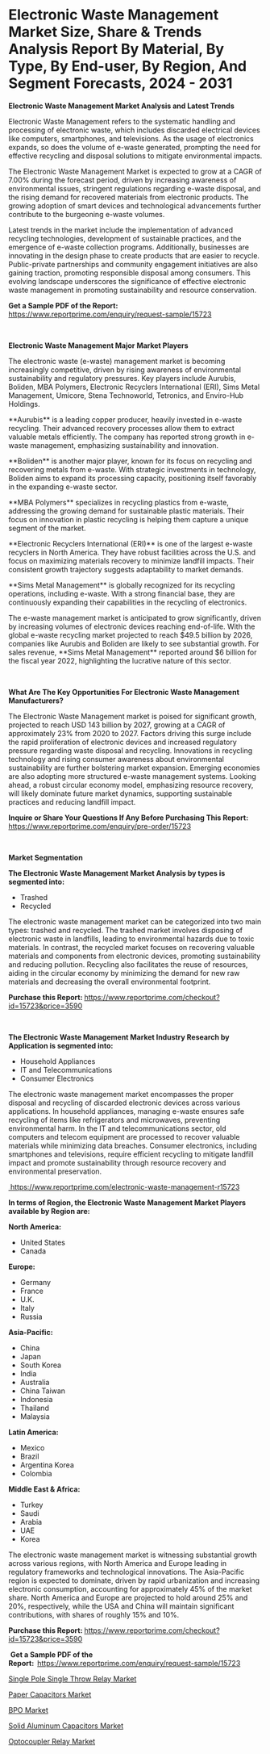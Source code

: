 <p><h1>Electronic Waste Management Market Size, Share & Trends Analysis Report By Material, By Type, By End-user, By Region, And Segment Forecasts, 2024 - 2031</h1></p><p><strong>Electronic Waste Management Market Analysis and Latest Trends</strong></p>
<p><p>Electronic Waste Management refers to the systematic handling and processing of electronic waste, which includes discarded electrical devices like computers, smartphones, and televisions. As the usage of electronics expands, so does the volume of e-waste generated, prompting the need for effective recycling and disposal solutions to mitigate environmental impacts.</p><p>The Electronic Waste Management Market is expected to grow at a CAGR of 7.00% during the forecast period, driven by increasing awareness of environmental issues, stringent regulations regarding e-waste disposal, and the rising demand for recovered materials from electronic products. The growing adoption of smart devices and technological advancements further contribute to the burgeoning e-waste volumes.</p><p>Latest trends in the market include the implementation of advanced recycling technologies, development of sustainable practices, and the emergence of e-waste collection programs. Additionally, businesses are innovating in the design phase to create products that are easier to recycle. Public-private partnerships and community engagement initiatives are also gaining traction, promoting responsible disposal among consumers. This evolving landscape underscores the significance of effective electronic waste management in promoting sustainability and resource conservation.</p></p>
<p><strong>Get a Sample PDF of the Report:&nbsp;</strong> <a href="https://www.reportprime.com/enquiry/request-sample/15723?utm_campaign=1080&utm_medium=2&utm_source=Github&utm_content=ia&utm_term=30112024&utm_id=electronic-waste-management">https://www.reportprime.com/enquiry/request-sample/15723</a></p>
<p>&nbsp;</p>
<p><strong>Electronic Waste Management Major Market Players</strong></p>
<p><p>The electronic waste (e-waste) management market is becoming increasingly competitive, driven by rising awareness of environmental sustainability and regulatory pressures. Key players include Aurubis, Boliden, MBA Polymers, Electronic Recyclers International (ERI), Sims Metal Management, Umicore, Stena Technoworld, Tetronics, and Enviro-Hub Holdings.</p><p>**Aurubis** is a leading copper producer, heavily invested in e-waste recycling. Their advanced recovery processes allow them to extract valuable metals efficiently. The company has reported strong growth in e-waste management, emphasizing sustainability and innovation.</p><p>**Boliden** is another major player, known for its focus on recycling and recovering metals from e-waste. With strategic investments in technology, Boliden aims to expand its processing capacity, positioning itself favorably in the expanding e-waste sector.</p><p>**MBA Polymers** specializes in recycling plastics from e-waste, addressing the growing demand for sustainable plastic materials. Their focus on innovation in plastic recycling is helping them capture a unique segment of the market.</p><p>**Electronic Recyclers International (ERI)** is one of the largest e-waste recyclers in North America. They have robust facilities across the U.S. and focus on maximizing materials recovery to minimize landfill impacts. Their consistent growth trajectory suggests adaptability to market demands.</p><p>**Sims Metal Management** is globally recognized for its recycling operations, including e-waste. With a strong financial base, they are continuously expanding their capabilities in the recycling of electronics.</p><p>The e-waste management market is anticipated to grow significantly, driven by increasing volumes of electronic devices reaching end-of-life. With the global e-waste recycling market projected to reach $49.5 billion by 2026, companies like Aurubis and Boliden are likely to see substantial growth. For sales revenue, **Sims Metal Management** reported around $6 billion for the fiscal year 2022, highlighting the lucrative nature of this sector.</p></p>
<p>&nbsp;</p>
<p><strong>What Are The Key Opportunities For Electronic Waste Management Manufacturers?</strong></p>
<p><p>The Electronic Waste Management market is poised for significant growth, projected to reach USD 143 billion by 2027, growing at a CAGR of approximately 23% from 2020 to 2027. Factors driving this surge include the rapid proliferation of electronic devices and increased regulatory pressure regarding waste disposal and recycling. Innovations in recycling technology and rising consumer awareness about environmental sustainability are further bolstering market expansion. Emerging economies are also adopting more structured e-waste management systems. Looking ahead, a robust circular economy model, emphasizing resource recovery, will likely dominate future market dynamics, supporting sustainable practices and reducing landfill impact.</p></p>
<p><strong>Inquire or Share Your Questions If Any Before Purchasing This Report:</strong> <a href="https://www.reportprime.com/enquiry/pre-order/15723?utm_campaign=1080&utm_medium=2&utm_source=Github&utm_content=ia&utm_term=30112024&utm_id=electronic-waste-management">https://www.reportprime.com/enquiry/pre-order/15723</a></p>
<p>&nbsp;</p>
<p><strong>Market Segmentation</strong></p>
<p><strong>The Electronic Waste Management Market Analysis by types is segmented into:</strong></p>
<p><ul><li>Trashed</li><li>Recycled</li></ul></p>
<p><p>The electronic waste management market can be categorized into two main types: trashed and recycled. The trashed market involves disposing of electronic waste in landfills, leading to environmental hazards due to toxic materials. In contrast, the recycled market focuses on recovering valuable materials and components from electronic devices, promoting sustainability and reducing pollution. Recycling also facilitates the reuse of resources, aiding in the circular economy by minimizing the demand for new raw materials and decreasing the overall environmental footprint.</p></p>
<p><strong>Purchase this Report:&nbsp;</strong><a href="https://www.reportprime.com/checkout?id=15723&price=3590&utm_campaign=1080&utm_medium=2&utm_source=Github&utm_content=ia&utm_term=30112024&utm_id=electronic-waste-management">https://www.reportprime.com/checkout?id=15723&price=3590</a></p>
<p>&nbsp;</p>
<p><strong>The Electronic Waste Management Market Industry Research by Application is segmented into:</strong></p>
<p><ul><li>Household Appliances</li><li>IT and Telecommunications</li><li>Consumer Electronics</li></ul></p>
<p><p>The electronic waste management market encompasses the proper disposal and recycling of discarded electronic devices across various applications. In household appliances, managing e-waste ensures safe recycling of items like refrigerators and microwaves, preventing environmental harm. In the IT and telecommunications sector, old computers and telecom equipment are processed to recover valuable materials while minimizing data breaches. Consumer electronics, including smartphones and televisions, require efficient recycling to mitigate landfill impact and promote sustainability through resource recovery and environmental preservation.</p></p>
<p><a href="https://www.reportprime.com/electronic-waste-management-r15723?utm_campaign=1080&utm_medium=2&utm_source=Github&utm_content=ia&utm_term=30112024&utm_id=electronic-waste-management">&nbsp;https://www.reportprime.com/electronic-waste-management-r15723</a></p>
<p><strong>In terms of Region, the Electronic Waste Management Market Players available by Region are:</strong></p>
<p>
    <p> <strong> North America: </strong>
        <ul>
            <li>United States</li>
            <li>Canada</li>
        </ul>
        </p> 
    <p> <strong> Europe: </strong>
        <ul>
            <li>Germany</li>
            <li>France</li>
            <li>U.K.</li>
            <li>Italy</li>
            <li>Russia</li>
        </ul>
        </p> 
    <p> <strong> Asia-Pacific: </strong>
        <ul>
            <li>China</li>
            <li>Japan</li>
            <li>South Korea</li>
            <li>India</li>
            <li>Australia</li>
            <li>China Taiwan</li>
            <li>Indonesia</li>
            <li>Thailand</li>
            <li>Malaysia</li>
        </ul>
        </p> 
    <p> <strong> Latin America: </strong>
        <ul>
            <li>Mexico</li>
            <li>Brazil</li>
            <li>Argentina Korea</li>
            <li>Colombia</li>
        </ul>
        </p> 
    <p> <strong> Middle East & Africa: </strong>
        <ul>
            <li>Turkey</li>
            <li>Saudi</li>
            <li>Arabia</li>
            <li>UAE</li>
            <li>Korea</li>
        </ul>
    </p>
    </p>
<p><p>The electronic waste management market is witnessing substantial growth across various regions, with North America and Europe leading in regulatory frameworks and technological innovations. The Asia-Pacific region is expected to dominate, driven by rapid urbanization and increasing electronic consumption, accounting for approximately 45% of the market share. North America and Europe are projected to hold around 25% and 20%, respectively, while the USA and China will maintain significant contributions, with shares of roughly 15% and 10%.</p></p>
<p><strong>Purchase this Report: </strong><a href="https://www.reportprime.com/checkout?id=15723&price=3590&utm_campaign=1080&utm_medium=2&utm_source=Github&utm_content=ia&utm_term=30112024&utm_id=electronic-waste-management">https://www.reportprime.com/checkout?id=15723&price=3590</a></p>
<p>&nbsp;<strong>Get a Sample PDF of the Report:&nbsp;&nbsp;</strong><a href="https://www.reportprime.com/enquiry/request-sample/15723?utm_campaign=1080&utm_medium=2&utm_source=Github&utm_content=ia&utm_term=30112024&utm_id=electronic-waste-management">https://www.reportprime.com/enquiry/request-sample/15723</a></p>
<p><strong></strong></p>
<p><p><a href="https://issuu.com/reportprime-2/docs/single-pole-single-throw-relay-market-size-2030.pp?utm_campaign=1080&utm_medium=2&utm_source=Github&utm_content=ia&utm_term=30112024&utm_id=electronic-waste-management">Single Pole Single Throw Relay Market</a></p><p><a href="https://www.linkedin.com/pulse/paper-capacitors-market-size-share-trends-analysis-report-end-use-5rugc?utm_campaign=1080&utm_medium=2&utm_source=Github&utm_content=ia&utm_term=30112024&utm_id=electronic-waste-management">Paper Capacitors Market</a></p><p><a href="https://github.com/gdfhhhj/Market-Research-Report-List-6/blob/main/bpo-market.md?utm_campaign=1080&utm_medium=2&utm_source=Github&utm_content=ia&utm_term=30112024&utm_id=electronic-waste-management">BPO Market</a></p><p><a href="https://www.linkedin.com/pulse/solid-aluminum-capacitors-market-indicators-size-regional-omr0c?utm_campaign=1080&utm_medium=2&utm_source=Github&utm_content=ia&utm_term=30112024&utm_id=electronic-waste-management">Solid Aluminum Capacitors Market</a></p><p><a href="https://issuu.com/reportprime-2/docs/optocoupler-relay-market-size-2030.pptx?utm_campaign=1080&utm_medium=2&utm_source=Github&utm_content=ia&utm_term=30112024&utm_id=electronic-waste-management">Optocoupler Relay Market</a></p></p>